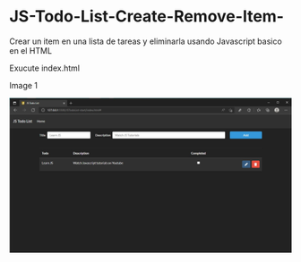 # JS-Todo-List-Create-Remove-Item-
Crear un item en una lista de tareas y eliminarla usando Javascript basico en el HTML

Exucute index.html


Image 1

![alt text](https://github.com/juancr5/JS-Todo-List-Create-Remove-Item-/blob/main/images/index%2001.jpg)
